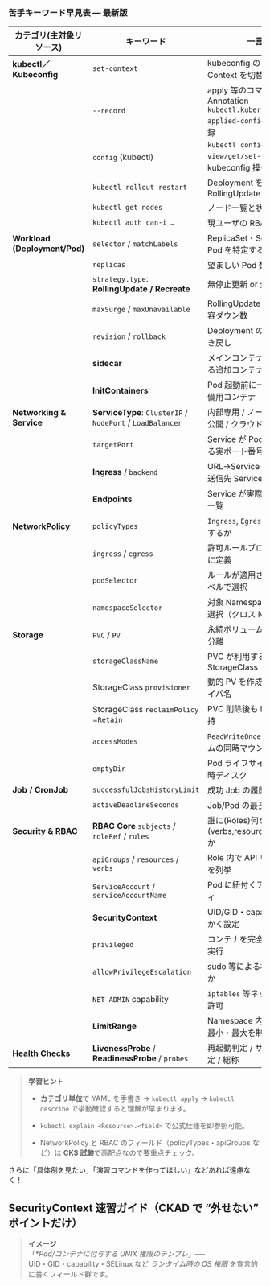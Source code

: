 ### 苦手キーワード早見表 — 最新版

| カテゴリ(主対象リソース)                 | キーワード                                                      | 一言解説                                                                            |
| ----------------------------- | ---------------------------------------------------------- | ------------------------------------------------------------------------------- |
| **kubectl／Kubeconfig**        | `set-context`                                              | kubeconfig のアクティブ Context を切替える                                                 |
|                               | `--record`                                                 | apply 等のコマンドを Annotation `kubectl.kubernetes.io/last-applied-configuration` に記録 |
|                               | `config` (kubectl)                                         | `kubectl config view/get/set-contexts` など kubeconfig 操作                         |
|                               | `kubectl rollout restart`                                  | Deployment を強制再起動し RollingUpdate                                                |
|                               | `kubectl get nodes`                                        | ノード一覧と状態を確認                                                                     |
|                               | `kubectl auth can-i …`                                     | 現ユーザの RBAC 権限を検証                                                                |
| **Workload (Deployment/Pod)** | `selector` / `matchLabels`                                 | ReplicaSet・Service が対象 Pod を特定するラベル式                                            |
|                               | `replicas`                                                 | 望ましい Pod 数                                                                      |
|                               | `strategy.type`: **RollingUpdate / Recreate**              | 無停止更新 or 全停止後に起動                                                                |
|                               | `maxSurge` / `maxUnavailable`                              | RollingUpdate の並行増設 / 許容ダウン数                                                    |
|                               | `revision` / `rollback`                                    | Deployment の世代番号／巻き戻し                                                           |
|                               | **sidecar**                                                | メインコンテナを常時補助する追加コンテナ                                                            |
|                               | **InitContainers**                                         | Pod 起動前に一度だけ走る準備用コンテナ                                                           |
| **Networking & Service**      | **ServiceType**: `ClusterIP` / `NodePort` / `LoadBalancer` | 内部専用 / ノード固定ポート公開 / クラウド LB 付き公開                                                |
|                               | `targetPort`                                               | Service が Pod 内部で到達する実ポート番号                                                     |
|                               | **Ingress** / `backend`                                    | URL→Service ルーティング／送信先 Service                                                  |
|                               | **Endpoints**                                              | Service が実際に指す Pod IP 一覧                                                        |
| **NetworkPolicy**             | `policyTypes`                                              | `Ingress`, `Egress` どちらを制御するか                                                   |
|                               | `ingress` / `egress`                                       | 許可ルールブロックを方向別に定義                                                                |
|                               | `podSelector`                                              | ルールが適用される Pod をラベルで選択                                                           |
|                               | `namespaceSelector`                                        | 対象 Namespace をラベルで選択（クロス NS 制御）                                                 |
| **Storage**                   | `PVC` / `PV`                                               | 永続ボリューム要求と実体を分離                                                                 |
|                               | `storageClassName`                                         | PVC が利用する StorageClass                                                          |
|                               | StorageClass `provisioner`                                 | 動的 PV を作成する CSI ドライバ名                                                           |
|                               | StorageClass `reclaimPolicy` =`Retain`                     | PVC 削除後も PV/データを保持                                                              |
|                               | `accessModes`                                              | `ReadWriteOnce` などボリュームの同時マウント許可範囲                                              |
|                               | `emptyDir`                                                 | Pod ライフサイクル限定の一時ディスク                                                            |
| **Job / CronJob**             | `successfulJobsHistoryLimit`                               | 成功 Job の履歴保持数                                                                   |
|                               | `activeDeadlineSeconds`                                    | Job/Pod の最長実行時間                                                                 |
| **Security & RBAC**           | **RBAC Core** `subjects` / `roleRef` / `rules`             | 誰に(Roles)何を許す(verbs,resources,apiGroups)か                                       |
|                               | `apiGroups` / `resources` / `verbs`                        | Role 内で API リソースと操作を列挙                                                          |
|                               | `ServiceAccount` / `serviceAccountName`                    | Pod に紐付くアイデンティティ                                                                |
|                               | **SecurityContext**                                        | UID/GID・capabilities 等を細かく設定                                                    |
|                               | `privileged`                                               | コンテナを完全特権モードで実行                                                                 |
|                               | `allowPrivilegeEscalation`                                 | sudo 等による権限昇格を許すか                                                               |
|                               | `NET_ADMIN` capability                                     | `iptables` 等ネット設定変更を許可                                                          |
|                               | **LimitRange**                                             | Namespace 内の CPU/メモリ最小・最大を制限                                                    |
| **Health Checks**             | **LivenessProbe** / **ReadinessProbe** / `probes`          | 再起動判定 / サービス受付判定 / 総称                                                           |

> **学習ヒント**
> 
> - **カテゴリ単位**で YAML を手書き → `kubectl apply` → `kubectl describe` で挙動確認すると理解が早まります。
>     
> - `kubectl explain <Resource>.<field>` で公式仕様を即参照可能。
>     
> - NetworkPolicy と RBAC のフィールド（policyTypes・apiGroups など）は **CKS 試験**で高配点なので要重点チェック。
>     

さらに「具体例を見たい」「演習コマンドを作ってほしい」などあれば遠慮なく！



## SecurityContext 速習ガイド（CKAD で “外せない” ポイントだけ）

> **イメージ**  
> 「*_Pod/コンテナに付与する _UNIX 権限のテンプレ__」──  
> UID・GID・capability・SELinux など _ランタイム時の OS 権限_ を宣言的に書くフィールド群です。